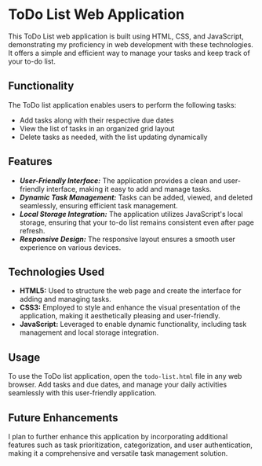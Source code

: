 # ToDo List Web Application

This ToDo List web application is built using HTML, CSS, and JavaScript, demonstrating my proficiency in web development with these technologies. It offers a simple and efficient way to manage your tasks and keep track of your to-do list.

## Functionality

The ToDo list application enables users to perform the following tasks:

- Add tasks along with their respective due dates
- View the list of tasks in an organized grid layout
- Delete tasks as needed, with the list updating dynamically

  
## Features

- **_User-Friendly Interface:_** The application provides a clean and user-friendly interface, making it easy to add and manage tasks.
- **_Dynamic Task Management:_** Tasks can be added, viewed, and deleted seamlessly, ensuring efficient task management.
- **_Local Storage Integration:_** The application utilizes JavaScript's local storage, ensuring that your to-do list remains consistent even after page refresh.
- **_Responsive Design:_** The responsive layout ensures a smooth user experience on various devices.

## Technologies Used

- **HTML5:** Used to structure the web page and create the interface for adding and managing tasks.
- **CSS3:** Employed to style and enhance the visual presentation of the application, making it aesthetically pleasing and user-friendly.
- **JavaScript:** Leveraged to enable dynamic functionality, including task management and local storage integration.

## Usage

To use the ToDo list application, open the `todo-list.html` file in any web browser. Add tasks and due dates, and manage your daily activities seamlessly with this user-friendly application.

## Future Enhancements

I plan to further enhance this application by incorporating additional features such as task prioritization, categorization, and user authentication, making it a comprehensive and versatile task management solution.


